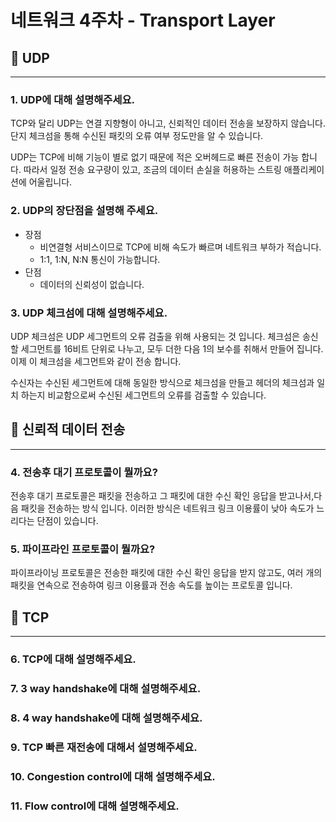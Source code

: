 # 네트워크 4주차 - Transport Layer

## 📌 UDP

---

### 1. UDP에 대해 설명해주세요.

TCP와 달리 UDP는 연결 지향형이 아니고, 신뢰적인 데이터 전송을 보장하지 않습니다.
단지 체크섬을 통해 수신된 패킷의 오류 여부 정도만을 알 수 있습니다.

UDP는 TCP에 비해 기능이 별로 없기 때문에 적은 오버헤드로 빠른 전송이 가능 합니다.
따라서 일정 전송 요구량이 있고,
조금의 데이터 손실을 허용하는 스트링 애플리케이션에 어울립니다.

### 2. UDP의 장단점을 설명해 주세요.

- 장점
    - 비연결형 서비스이므로 TCP에 비해 속도가 빠르며 네트워크 부하가 적습니다.
    - 1:1, 1:N, N:N 통신이 가능합니다.
- 단점
    - 데이터의 신뢰성이 없습니다.

### 3. UDP 체크섬에 대해 설명해주세요.

UDP 체크섬은 UDP 세그먼트의 오류 검출을 위해 사용되는 것 입니다.
체크섬은 송신할 세그먼트를 16비트 단위로 나누고,
모두 더한 다음 1의 보수를 취해서 만들어 집니다.
이제 이 체크섬을 세그먼트와 같이 전송 합니다.

수신자는 수신된 세그먼트에 대해 동일한 방식으로 체크섬을 만들고
헤더의 체크섬과 일치 하는지 비교함으로써
수신된 세그먼트의 오류를 검출할 수 있습니다.

## 📌 신뢰적 데이터 전송

---

### 4. 전송후 대기 프로토콜이 뭘까요?

전송후 대기 프로토콜은 패킷을 전송하고 그 패킷에 대한 수신 확인 응답을 받고나서,다음 패킷을 전송하는 방식 입니다. 이러한 방식은 네트워크 링크 이용률이 낮아 속도가 느리다는 단점이 있습니다.

### 5. 파이프라인 프로토콜이 뭘까요?

파이프라이닝 프로토콜은 전송한 패킷에 대한 수신 확인 응답을 받지 않고도, 여러 개의 패킷을 연속으로 전송하여 링크 이용률과 전송 속도를 높이는 프로토콜 입니다.

## 📌 TCP

---

### 6. TCP에 대해 설명해주세요.

### 7. 3 way handshake에 대해 설명해주세요.

### 8. 4 way handshake에 대해 설명해주세요.

### 9. TCP 빠른 재전송에 대해서 설명해주세요.

### 10. Congestion control에 대해 설명해주세요.

### 11. Flow control에 대해 설명해주세요.